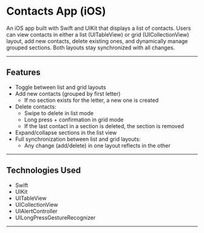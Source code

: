 # Contacts App (iOS)

An iOS app built with Swift and UIKit that displays a list of contacts. Users can view contacts in either a list (UITableView) or grid (UICollectionView) layout, add new contacts, delete existing ones, and dynamically manage grouped sections. Both layouts stay synchronized with all changes.


---



## Features

- Toggle between list and grid layouts
- Add new contacts (grouped by first letter)
  - If no section exists for the letter, a new one is created
- Delete contacts:
  - Swipe to delete in list mode
  - Long press + confirmation in grid mode
  - If the last contact in a section is deleted, the section is removed
- Expand/collapse sections in the list view
- Full synchronization between list and grid layouts:
  - Any change (add/delete) in one layout reflects in the other

---

## Technologies Used

- Swift
- UIKit
- UITableView
- UICollectionView
- UIAlertController
- UILongPressGestureRecognizer

---

